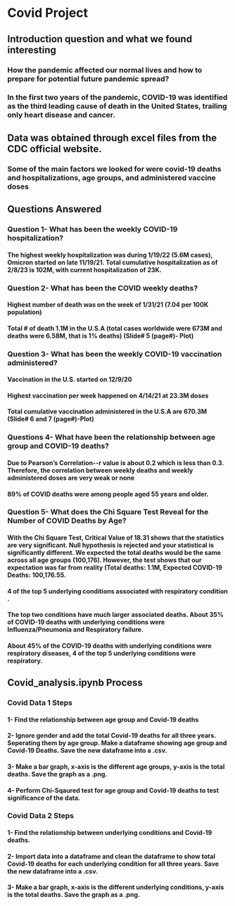 # Covid Project

## Introduction question and what we found interesting
### How the pandemic affected our normal lives and how to prepare for potential future pandemic spread?
### In the first two years of the pandemic, COVID-19 was identified as the third leading cause of death in the United States, trailing only heart disease and cancer.

## Data was obtained through excel files from the CDC official website.
### Some of the main factors we looked for were covid-19 deaths and hospitalizations, age groups, and administered vaccine doses

## Questions Answered
### Question 1- What has been the weekly COVID-19 hospitalization?
#### The highest weekly hospitalization was during 1/19/22 (5.6M cases), Omicron started on late 11/19/21. Total cumulative hospitalization as of 2/8/23 is 102M, with current hospitalization of 23K.

### Question 2- What has been the COVID weekly deaths? 
#### Highest number of death was on the week of 1/31/21 (7.04 per 100K population)
#### Total # of death 1.1M in the U.S.A (total cases worldwide were 673M and deaths were 6.58M, that is 1% deaths) (Slide# 5 (page#)- Plot)

### Question 3- What has been the weekly COVID-19 vaccination administered? 
#### Vaccination in the U.S. started on 12/9/20
#### Highest vaccination per week happened on 4/14/21 at 23.3M doses
#### Total cumulative vaccination administered in the U.S.A are 670.3M (Slide# 6 and 7 (page#)-Plot)

### Questions 4- What have been the relationship between age group and COVID-19 deaths?
#### Due to Pearson’s Correlation--r value is about 0.2 which is less than 0.3.  Therefore, the correlation between weekly deaths and weekly administered doses are very weak or none 
#### 89% of COVID deaths were among people aged 55 years and older.

### Question 5- What does the Chi Square Test Reveal for the Number of COVID Deaths by Age?
#### With the Chi Square Test, Critical Value of 18.31 shows that the statistics are very significant. Null hypothesis is rejected and your statistical is significantly different.  We expected the total deaths would be the same across all age groups (100,176). However, the test shows that our expectation was far from reality  (Total deaths: 1.1M, Expected COVID-19 Deaths: 100,176.55.
#### 4 of the top 5 underlying conditions associated with respiratory condition .
#### The top two conditions have much larger associated deaths. About 35% of COVID-19 deaths with underlying conditions were Influenza/Pneumonia and Respiratory failure.
#### About 45% of the COVID-19 deaths with underlying conditions were respiratory diseases, 4 of the top 5 underlying conditions were respiratory.

## Covid_analysis.ipynb Process

### Covid Data 1 Steps

#### 1- Find the relationship between age group and Covid-19 deaths
#### 2- Ignore gender and add the total Covid-19 deaths for all three years. Seperating them by age group. Make a dataframe showing age group and Covid-19 Deaths. Save the new dataframe into a .csv.
#### 3- Make a bar graph, x-axis is the different age groups, y-axis is the total deaths. Save the graph as a .png.
#### 4- Perform Chi-Sqaured test for age group and Covid-19 deaths to test significance of the data. 

### Covid Data 2 Steps

#### 1- Find the relationship between underlying conditions and Covid-19 deaths.
#### 2- Import data into a dataframe and clean the dataframe to show total Covid-19 deaths for each underlying condition for all three years. Save the new dataframe into a .csv.
#### 3- Make a bar graph, x-axis is the different underlying conditions, y-axis is the total deaths. Save the graph as a .png.

